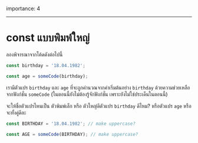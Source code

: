 importance: 4

---

# const แบบพิมพ์ใหญ่

ลองพิจารณาจากโค้ดดังต่อไปนี้

```js
const birthday = '18.04.1982';

const age = someCode(birthday);
```

เรามีตัวแปร `birthday` และ `age` ที่จะถูกคำนวณจากค่าเริ่มต้นอย่าง `birthday` ด้วยความช่วยเหลือจากฟังก์ชั่น `someCode` (ในตอนนี้ยังไม่ต้องรู้จักฟังก์ชั่น เพราะยังไม่ใช่ประเด็นในตอนนี้)

จะให้ชื่อตัวแปรไหนเป็น ตัวพิมพ์เล็ก หรือ ตัวใหญ่ดีตัวแปร `birthday` ดีไหม? หรือตัวแปร `age` หรือจะทั้งคู่ดีละ

```js
const BIRTHDAY = '18.04.1982'; // make uppercase?

const AGE = someCode(BIRTHDAY); // make uppercase?
```

